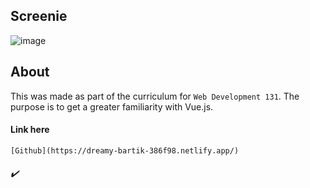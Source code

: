 ## Screenie
![image](https://user-images.githubusercontent.com/53918109/80842929-7fad3800-8bc8-11ea-973d-0611c6977bc4.png)
## About
This was made as part of the curriculum for `Web Development 131`.
The purpose is to get a greater familiarity with Vue.js.

#### Link here
```
[Github](https://dreamy-bartik-386f98.netlify.app/)

```


###### ✔️
